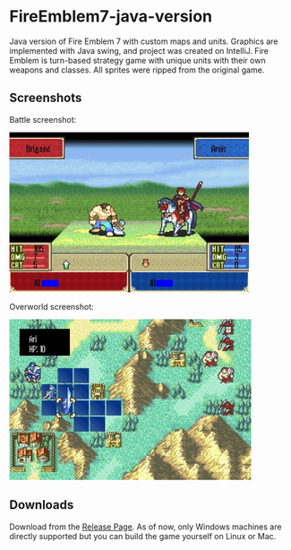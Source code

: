 # FireEmblem7-java-version
  Java version of Fire Emblem 7 with custom maps and units. 
  Graphics are implemented with Java swing, and project was created on IntelliJ.
  Fire Emblem is turn-based strategy game with unique units with their own 
  weapons and classes. 
  All sprites were ripped from the original game.

## Screenshots
  Battle screenshot:
  
  ![Battle Screenshot](screenshots/battle_screenShot.jpeg)
  
  Overworld screenshot:
  
  ![Overworld Screenshot](screenshots/overworld_screenshot.jpeg)

## Downloads
  Download from the [Release Page](https://github.com/Fossilia/FireEmblem7-java-version/releases). 
  As of now, only Windows machines are directly supported but you can build the game yourself
  on Linux or Mac.
